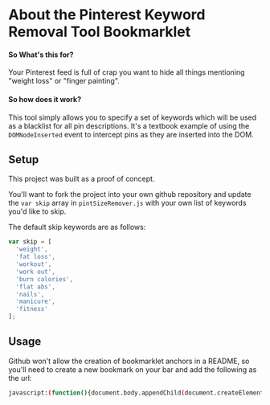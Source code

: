 # About the Pinterest Keyword Removal Tool Bookmarklet #

#### So What's this for? ####

Your Pinterest feed is full of crap you want to hide all things mentioning "weight loss" or "finger painting".

#### So how does it work? ####

This tool simply allows you to specify a set of keywords which will be used as a blacklist for all pin descriptions. It's a textbook example of using the `DOMNodeInserted` event to intercept pins as they are inserted into the DOM.

## Setup ##

This project was built as a proof of concept.

You'll want to fork the project into your own github repository and update the `var skip` array in `pintSizeRemover.js` with your own list of keywords you'd like to skip.

The default skip keywords are as follows:

```js
var skip = [
  'weight', 
  'fat loss', 
  'workout', 
  'work out', 
  'burn calories', 
  'flat abs', 
  'nails', 
  'manicure', 
  'fitness'
];
```

## Usage ##

Github won't allow the creation of bookmarklet anchors in a README, so you'll need to
create a new bookmark on your bar and add the following as the url:

```bash
javascript:(function(){document.body.appendChild(document.createElement('script')).src='https://raw.github.com/cballou/Pinterest-Keyword-Removal-Tool/master/pintSizeRemover.js';})();
```

